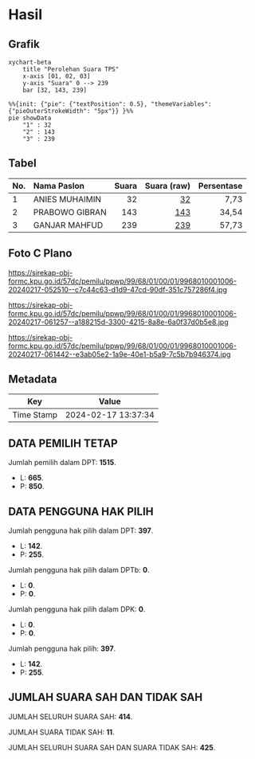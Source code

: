 # Hasil

## Grafik

```mermaid
xychart-beta
    title "Perolehan Suara TPS"
    x-axis [01, 02, 03]
    y-axis "Suara" 0 --> 239
    bar [32, 143, 239]
```

```mermaid
%%{init: {"pie": {"textPosition": 0.5}, "themeVariables": {"pieOuterStrokeWidth": "5px"}} }%%
pie showData
    "1" : 32
    "2" : 143
    "3" : 239
```

## Tabel

| No. | Nama Paslon    | Suara | Suara (raw) | Persentase |
|:--- |:-------------- | -----:| -----------:| ----------:|
| 1   | ANIES MUHAIMIN | 32    | [32][p-1]   | 7,73       |
| 2   | PRABOWO GIBRAN | 143   | [143][p-2]  | 34,54      |
| 3   | GANJAR MAHFUD  | 239   | [239][p-3]  | 57,73      |


[p-1]: https://github.com/gigit-pemilu/pemilu-2024-99-luar-negeri/blob/main/pilpres/hitung-suara/sub/99-luar-negeri/sub/68-los-angeles-amerika-serikat/sub/01-los-angeles-amerika-serikat/sub/0001-los-angeles-amerika-serikat/sub/006-pos-006/sub/paslon-1.txt
[p-2]: https://github.com/gigit-pemilu/pemilu-2024-99-luar-negeri/blob/main/pilpres/hitung-suara/sub/99-luar-negeri/sub/68-los-angeles-amerika-serikat/sub/01-los-angeles-amerika-serikat/sub/0001-los-angeles-amerika-serikat/sub/006-pos-006/sub/paslon-2.txt
[p-3]: https://github.com/gigit-pemilu/pemilu-2024-99-luar-negeri/blob/main/pilpres/hitung-suara/sub/99-luar-negeri/sub/68-los-angeles-amerika-serikat/sub/01-los-angeles-amerika-serikat/sub/0001-los-angeles-amerika-serikat/sub/006-pos-006/sub/paslon-3.txt

## Foto C Plano

https://sirekap-obj-formc.kpu.go.id/57dc/pemilu/ppwp/99/68/01/00/01/9968010001006-20240217-052510--c7c44c63-d1d9-47cd-90df-351c757286f4.jpg

https://sirekap-obj-formc.kpu.go.id/57dc/pemilu/ppwp/99/68/01/00/01/9968010001006-20240217-061257--a188215d-3300-4215-8a8e-6a0f37d0b5e8.jpg

https://sirekap-obj-formc.kpu.go.id/57dc/pemilu/ppwp/99/68/01/00/01/9968010001006-20240217-061442--e3ab05e2-1a9e-40e1-b5a9-7c5b7b946374.jpg


## Metadata

| Key        | Value               |
| ---------- | ------------------- |
| Time Stamp | 2024-02-17 13:37:34 |


## DATA PEMILIH TETAP

Jumlah pemilih dalam DPT: **1515**.
 * L: **665**.
 * P: **850**.

## DATA PENGGUNA HAK PILIH

Jumlah pengguna hak pilih dalam DPT: **397**.
 * L: **142**.
 * P: **255**.

Jumlah pengguna hak pilih dalam DPTb: **0**.
 * L: **0**.
 * P: **0**.

Jumlah pengguna hak pilih dalam DPK: **0**.
 * L: **0**.
 * P: **0**.

Jumlah pengguna hak pilih: **397**.
 * L: **142**.
 * P: **255**.

## JUMLAH SUARA SAH DAN TIDAK SAH

JUMLAH SELURUH SUARA SAH: **414**.

JUMLAH SUARA TIDAK SAH: **11**.

JUMLAH SELURUH SUARA SAH DAN SUARA TIDAK SAH: **425**.


